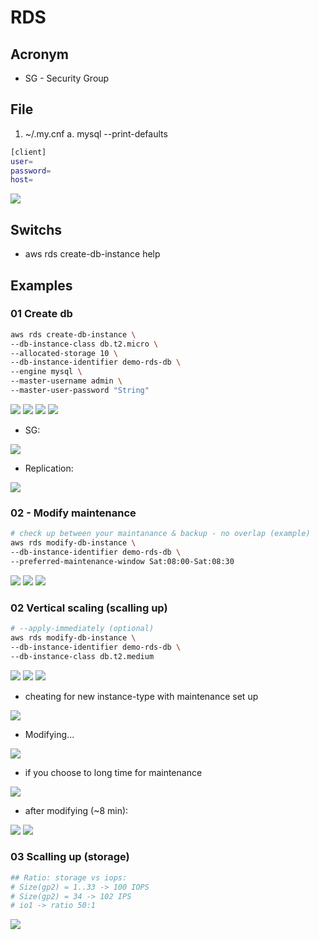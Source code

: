 # RDS

## Acronym
* SG - Security Group

## File
1. ~/.my.cnf
   a. mysql --print-defaults
````bash
[client]
user=
password=
host=
````
[<img src="https://i.imgur.com/YO2mzUT.png">](https://i.imgur.com/YO2mzUT.png)


## Switchs
* aws rds create-db-instance help

## Examples
### 01 Create db
````bash
aws rds create-db-instance \
--db-instance-class db.t2.micro \
--allocated-storage 10 \
--db-instance-identifier demo-rds-db \
--engine mysql \
--master-username admin \
--master-user-password "String"
````
[<img src="https://i.imgur.com/64FUgU8.png">](https://i.imgur.com/64FUgU8.png)
[<img src="https://i.imgur.com/Xl5T7EB.png">](https://i.imgur.com/Xl5T7EB.png)
[<img src="https://i.imgur.com/aeMcfab.png">](https://i.imgur.com/aeMcfab.png)
[<img src="https://i.imgur.com/GmhlNwk.png">](https://i.imgur.com/GmhlNwk.png)

* SG:

[<img src="https://i.imgur.com/6OUGCFf.png">](https://i.imgur.com/6OUGCFf.png)

* Replication:

[<img src="https://i.imgur.com/2RE6Vfr.png">](https://i.imgur.com/2RE6Vfr.png)

### 02 - Modify maintenance
````bash
# check up between your maintanance & backup - no overlap (example)
aws rds modify-db-instance \
--db-instance-identifier demo-rds-db \
--preferred-maintenance-window Sat:08:00-Sat:08:30
````
[<img src="https://i.imgur.com/eD6JU0o.png">](https://i.imgur.com/eD6JU0o.png)
[<img src="https://i.imgur.com/703cxLR.png">](https://i.imgur.com/703cxLR.png)
[<img src="https://i.imgur.com/1WtA7mR.png">](https://i.imgur.com/1WtA7mR.png)

### 02 Vertical scaling (scalling up)
````bash
# --apply-immediately (optional)
aws rds modify-db-instance \
--db-instance-identifier demo-rds-db \
--db-instance-class db.t2.medium
````
[<img src="https://i.imgur.com/NbxSRGu.png">](https://i.imgur.com/NbxSRGu.png)
[<img src="https://i.imgur.com/IpcBptz.png">](https://i.imgur.com/IpcBptz.png)
[<img src="https://i.imgur.com/4WZ6hUE.png">](https://i.imgur.com/4WZ6hUE.png)

* cheating for new instance-type with maintenance set up

[<img src="https://i.imgur.com/XQFxzFV.png">](https://i.imgur.com/XQFxzFV.png)

* Modifying...

[<img src="https://i.imgur.com/0766vMJ.png">](https://i.imgur.com/0766vMJ.png)

* if you choose to long time for maintenance 

[<img src="https://i.imgur.com/WDmqGz8.png">](https://i.imgur.com/WDmqGz8.png)

* after  modifying (~8 min):

[<img src="https://i.imgur.com/kjowRS9.png">](https://i.imgur.com/kjowRS9.png)
[<img src="https://i.imgur.com/HaGN134.png">](https://i.imgur.com/HaGN134.png)


### 03 Scalling up (storage)
````bash
## Ratio: storage vs iops:
# Size(gp2) = 1..33 -> 100 IOPS
# Size(gp2) = 34 -> 102 IPS
# io1 -> ratio 50:1
````

[<img src="https://i.imgur.com/U1S0w7p.png">](https://i.imgur.com/U1S0w7p.png)
